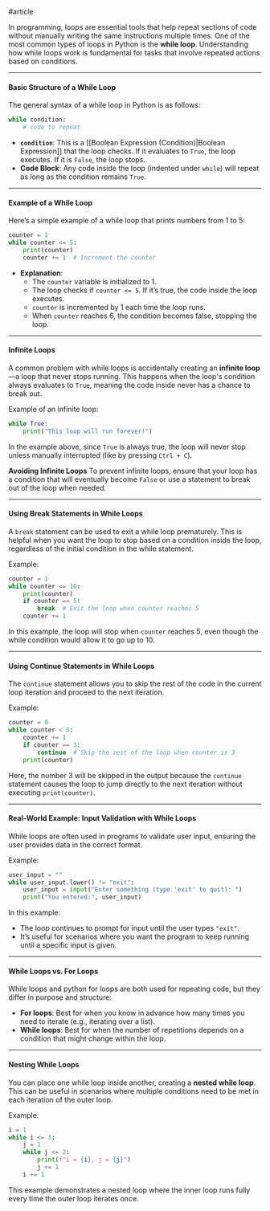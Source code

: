 #article 

In programming, loops are essential tools that help repeat sections of code without manually writing the same instructions multiple times. One of the most common types of loops in Python is the **while loop**. Understanding how while loops work is fundamental for tasks that involve repeated actions based on conditions.

---
#### Basic Structure of a While Loop

The general syntax of a while loop in Python is as follows:

```python
while condition:
    # code to repeat
```

- **`condition`**: This is a [[Boolean Expression (Condition)|Boolean Expression]] that the loop checks. If it evaluates to `True`, the loop executes. If it is `False`, the loop stops.
- **Code Block**: Any code inside the loop (indented under `while`) will repeat as long as the condition remains `True`.
---
#### Example of a While Loop

Here’s a simple example of a while loop that prints numbers from 1 to 5:

```python
counter = 1
while counter <= 5:
    print(counter)
    counter += 1  # Increment the counter
```

- **Explanation**: 
  - The `counter` variable is initialized to 1.
  - The loop checks if `counter <= 5`. If it’s true, the code inside the loop executes.
  - `counter` is incremented by 1 each time the loop runs.
  - When `counter` reaches 6, the condition becomes false, stopping the loop.

---
#### Infinite Loops

A common problem with while loops is accidentally creating an **infinite loop**—a loop that never stops running. This happens when the loop's condition always evaluates to `True`, meaning the code inside never has a chance to break out.

Example of an infinite loop:
```python
while True:
    print("This loop will run forever!")
```

In the example above, since `True` is always true, the loop will never stop unless manually interrupted (like by pressing `Ctrl + C`).

**Avoiding Infinite Loops**
To prevent infinite loops, ensure that your loop has a condition that will eventually become `False` or use a statement to break out of the loop when needed.

---
#### Using Break Statements in While Loops

A `break` statement can be used to exit a while loop prematurely. This is helpful when you want the loop to stop based on a condition inside the loop, regardless of the initial condition in the while statement.

Example:
```python
counter = 1
while counter <= 10:
    print(counter)
    if counter == 5:
        break  # Exit the loop when counter reaches 5
    counter += 1
```

In this example, the loop will stop when `counter` reaches 5, even though the while condition would allow it to go up to 10.

---
#### Using Continue Statements in While Loops

The `continue` statement allows you to skip the rest of the code in the current loop iteration and proceed to the next iteration.

Example:
```python
counter = 0
while counter < 5:
    counter += 1
    if counter == 3:
        continue  # Skip the rest of the loop when counter is 3
    print(counter)
```

Here, the number 3 will be skipped in the output because the `continue` statement causes the loop to jump directly to the next iteration without executing `print(counter)`.

---
#### Real-World Example: Input Validation with While Loops

While loops are often used in programs to validate user input, ensuring the user provides data in the correct format.

Example:
```python
user_input = ""
while user_input.lower() != "exit":
    user_input = input("Enter something (type 'exit' to quit): ")
    print("You entered:", user_input)
```

In this example:
- The loop continues to prompt for input until the user types `"exit"`.
- It’s useful for scenarios where you want the program to keep running until a specific input is given.

---
#### While Loops vs. For Loops

While loops and python for loops are both used for repeating code, but they differ in purpose and structure:
- **For loops**: Best for when you know in advance how many times you need to iterate (e.g., iterating over a list).
- **While loops**: Best for when the number of repetitions depends on a condition that might change within the loop.

---
#### Nesting While Loops

You can place one while loop inside another, creating a **nested while loop**. This can be useful in scenarios where multiple conditions need to be met in each iteration of the outer loop.

Example:
```python
i = 1
while i <= 3:
    j = 1
    while j <= 2:
        print(f"i = {i}, j = {j}")
        j += 1
    i += 1
```

This example demonstrates a nested loop where the inner loop runs fully every time the outer loop iterates once.


